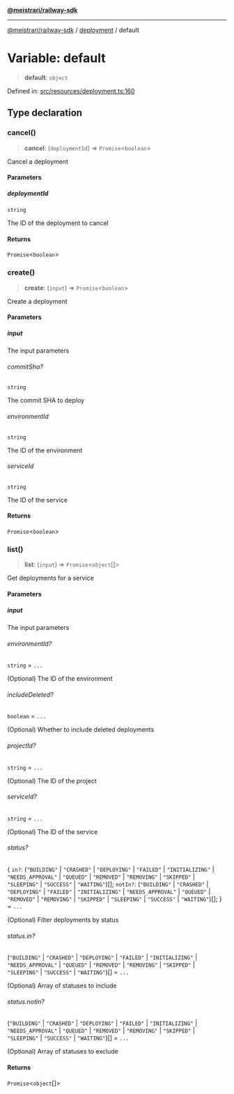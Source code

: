 [**@meistrari/railway-sdk**](../../README.md)

***

[@meistrari/railway-sdk](../../README.md) / [deployment](../README.md) / default

# Variable: default

> **default**: `object`

Defined in: [src/resources/deployment.ts:160](https://github.com/meistrari/railway-sdk/blob/159332a78f0f310b3cbef2000c8016a7cd952fb4/src/resources/deployment.ts#L160)

## Type declaration

### cancel()

> **cancel**: (`deploymentId`) => `Promise`\<`boolean`\>

Cancel a deployment

#### Parameters

##### deploymentId

`string`

The ID of the deployment to cancel

#### Returns

`Promise`\<`boolean`\>

### create()

> **create**: (`input`) => `Promise`\<`boolean`\>

Create a deployment

#### Parameters

##### input

The input parameters

###### commitSha?

`string`

The commit SHA to deploy

###### environmentId

`string`

The ID of the environment

###### serviceId

`string`

The ID of the service

#### Returns

`Promise`\<`boolean`\>

### list()

> **list**: (`input`) => `Promise`\<`object`[]\>

Get deployments for a service

#### Parameters

##### input

The input parameters

###### environmentId?

`string` = `...`

(Optional) The ID of the environment

###### includeDeleted?

`boolean` = `...`

(Optional) Whether to include deleted deployments

###### projectId?

`string` = `...`

(Optional) The ID of the project

###### serviceId?

`string` = `...`

(Optional) The ID of the service

###### status?

\{ `in?`: (`"BUILDING"` \| `"CRASHED"` \| `"DEPLOYING"` \| `"FAILED"` \| `"INITIALIZING"` \| `"NEEDS_APPROVAL"` \| `"QUEUED"` \| `"REMOVED"` \| `"REMOVING"` \| `"SKIPPED"` \| `"SLEEPING"` \| `"SUCCESS"` \| `"WAITING"`)[]; `notIn?`: (`"BUILDING"` \| `"CRASHED"` \| `"DEPLOYING"` \| `"FAILED"` \| `"INITIALIZING"` \| `"NEEDS_APPROVAL"` \| `"QUEUED"` \| `"REMOVED"` \| `"REMOVING"` \| `"SKIPPED"` \| `"SLEEPING"` \| `"SUCCESS"` \| `"WAITING"`)[]; \} = `...`

(Optional) Filter deployments by status

###### status.in?

(`"BUILDING"` \| `"CRASHED"` \| `"DEPLOYING"` \| `"FAILED"` \| `"INITIALIZING"` \| `"NEEDS_APPROVAL"` \| `"QUEUED"` \| `"REMOVED"` \| `"REMOVING"` \| `"SKIPPED"` \| `"SLEEPING"` \| `"SUCCESS"` \| `"WAITING"`)[] = `...`

(Optional) Array of statuses to include

###### status.notIn?

(`"BUILDING"` \| `"CRASHED"` \| `"DEPLOYING"` \| `"FAILED"` \| `"INITIALIZING"` \| `"NEEDS_APPROVAL"` \| `"QUEUED"` \| `"REMOVED"` \| `"REMOVING"` \| `"SKIPPED"` \| `"SLEEPING"` \| `"SUCCESS"` \| `"WAITING"`)[] = `...`

(Optional) Array of statuses to exclude

#### Returns

`Promise`\<`object`[]\>
